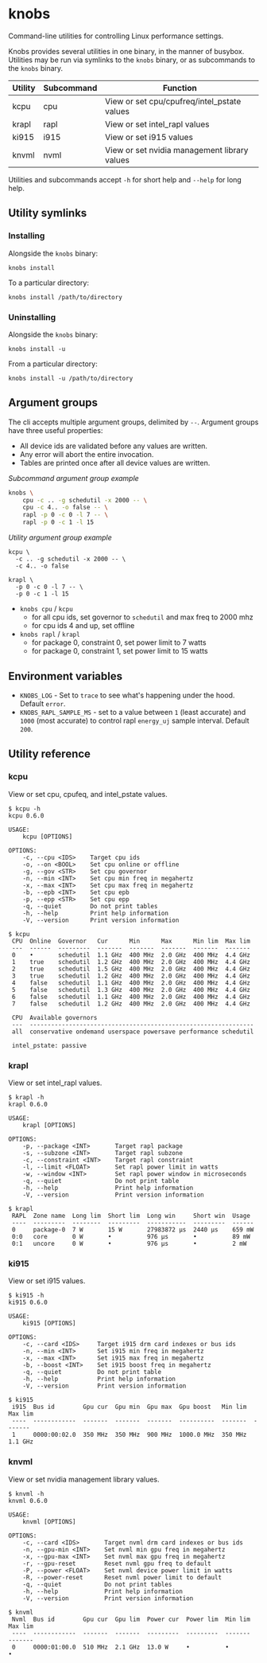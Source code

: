 # knobs

Command-line utilities for controlling Linux performance settings.

Knobs provides several utilities in one binary, in the manner of busybox.
Utilities may be run via symlinks to the `knobs` binary, or as subcommands
to the `knobs` binary.

| Utility  | Subcommand | Function                                     |
| -------- | ---------- | -------------------------------------------- |
| kcpu     | cpu        | View or set cpu/cpufreq/intel_pstate values  |
| krapl    | rapl       | View or set intel_rapl values                |
| ki915    | i915       | View or set i915 values                      |
| knvml    | nvml       | View or set nvidia management library values |

Utilities and subcommands accept `-h` for short help and `--help` for long help.

## Utility symlinks

### Installing

Alongside the `knobs` binary:
```
knobs install
```
To a particular directory:
```
knobs install /path/to/directory
```

### Uninstalling
Alongside the `knobs` binary:
```
knobs install -u
```
From a particular directory:
```
knobs install -u /path/to/directory
```

## Argument groups

The cli accepts multiple argument groups, delimited by `--`. Argument
groups have three useful properties:

- All device ids are validated before any values are written.
- Any error will abort the entire invocation.
- Tables are printed once after all device values are written.

_Subcommand argument group example_

```bash
knobs \
    cpu -c .. -g schedutil -x 2000 -- \
    cpu -c 4.. -o false -- \
    rapl -p 0 -c 0 -l 7 -- \
    rapl -p 0 -c 1 -l 15
```
_Utility argument group example_
```
kcpu \
  -c .. -g schedutil -x 2000 -- \
  -c 4.. -o false

krapl \
  -p 0 -c 0 -l 7 -- \
  -p 0 -c 1 -l 15
```

- `knobs cpu` / `kcpu`
    - for all cpu ids, set governor to `schedutil` and max freq to 2000 mhz
    - for cpu ids 4 and up, set offline
- `knobs rapl` / `krapl`
    - for package 0, constraint 0, set power limit to 7 watts
    - for package 0, constraint 1, set power limit to 15 watts

## Environment variables

- `KNOBS_LOG` - Set to `trace` to see what's happening under the hood. Default `error`.
- `KNOBS_RAPL_SAMPLE_MS` - set to a value between `1` (least accurate) and `1000` (most accurate) to control rapl `energy_uj` sample interval. Default `200`.

## Utility reference

### kcpu

View or set cpu, cpufeq, and intel_pstate values.

```
$ kcpu -h
kcpu 0.6.0

USAGE:
    kcpu [OPTIONS]

OPTIONS:
    -c, --cpu <IDS>    Target cpu ids
    -o, --on <BOOL>    Set cpu online or offline
    -g, --gov <STR>    Set cpu governor
    -n, --min <INT>    Set cpu min freq in megahertz
    -x, --max <INT>    Set cpu max freq in megahertz
    -b, --epb <INT>    Set cpu epb
    -p, --epp <STR>    Set cpu epp
    -q, --quiet        Do not print tables
    -h, --help         Print help information
    -V, --version      Print version information
```
```
$ kcpu
 CPU  Online  Governor   Cur      Min      Max      Min lim  Max lim
 ---  ------  ---------  -------  -------  -------  -------  -------
 0    •       schedutil  1.1 GHz  400 MHz  2.0 GHz  400 MHz  4.4 GHz
 1    true    schedutil  1.2 GHz  400 MHz  2.0 GHz  400 MHz  4.4 GHz
 2    true    schedutil  1.5 GHz  400 MHz  2.0 GHz  400 MHz  4.4 GHz
 3    true    schedutil  1.2 GHz  400 MHz  2.0 GHz  400 MHz  4.4 GHz
 4    false   schedutil  1.1 GHz  400 MHz  2.0 GHz  400 MHz  4.4 GHz
 5    false   schedutil  1.3 GHz  400 MHz  2.0 GHz  400 MHz  4.4 GHz
 6    false   schedutil  1.1 GHz  400 MHz  2.0 GHz  400 MHz  4.4 GHz
 7    false   schedutil  1.2 GHz  400 MHz  2.0 GHz  400 MHz  4.4 GHz

 CPU  Available governors
 ---  ---------------------------------------------------------------
 all  conservative ondemand userspace powersave performance schedutil

 intel_pstate: passive
```

### krapl

View or set intel_rapl values.

```
$ krapl -h
krapl 0.6.0

USAGE:
    krapl [OPTIONS]

OPTIONS:
    -p, --package <INT>       Target rapl package
    -s, --subzone <INT>       Target rapl subzone
    -c, --constraint <INT>    Target rapl constraint
    -l, --limit <FLOAT>       Set rapl power limit in watts
    -w, --window <INT>        Set rapl power window in microseconds
    -q, --quiet               Do not print table
    -h, --help                Print help information
    -V, --version             Print version information
```
```
$ krapl
 RAPL  Zone name  Long lim  Short lim  Long win     Short win  Usage
 ----  ---------  --------  ---------  -----------  ---------  ------
 0     package-0  7 W       15 W       27983872 μs  2440 μs    659 mW
 0:0   core       0 W       •          976 μs       •          89 mW
 0:1   uncore     0 W       •          976 μs       •          2 mW
```

### ki915

View or set i915 values.

```
$ ki915 -h
ki915 0.6.0

USAGE:
    ki915 [OPTIONS]

OPTIONS:
    -c, --card <IDS>     Target i915 drm card indexes or bus ids
    -n, --min <INT>      Set i915 min freq in megahertz
    -x, --max <INT>      Set i915 max freq in megahertz
    -b, --boost <INT>    Set i915 boost freq in megahertz
    -q, --quiet          Do not print table
    -h, --help           Print help information
    -V, --version        Print version information
```
```
$ ki915
 i915  Bus id        Gpu cur  Gpu min  Gpu max  Gpu boost   Min lim  Max lim
 ----  ------------  -------  -------  -------  ----------  -------  -------
 1     0000:00:02.0  350 MHz  350 MHz  900 MHz  1000.0 MHz  350 MHz  1.1 GHz
```

### knvml

View or set nvidia management library values.

```
$ knvml -h
knvml 0.6.0

USAGE:
    knvml [OPTIONS]

OPTIONS:
    -c, --card <IDS>       Target nvml drm card indexes or bus ids
    -n, --gpu-min <INT>    Set nvml min gpu freq in megahertz
    -x, --gpu-max <INT>    Set nvml max gpu freq in megahertz
    -r, --gpu-reset        Reset nvml gpu freq to default
    -P, --power <FLOAT>    Set nvml device power limit in watts
    -R, --power-reset      Reset nvml power limit to default
    -q, --quiet            Do not print tables
    -h, --help             Print help information
    -V, --version          Print version information
```
```
$ knvml
 Nvml  Bus id        Gpu cur  Gpu lim  Power cur  Power lim  Min lim  Max lim
 ----  ------------  -------  -------  ---------  ---------  -------  -------
 0     0000:01:00.0  510 MHz  2.1 GHz  13.0 W     •          •        •
```